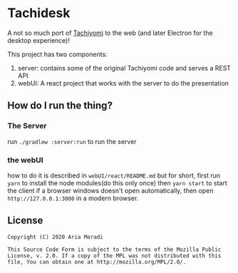 # Tachidesk
A not so much port of [Tachiyomi](https://tachiyomi.org/) to the web (and later Electron for the desktop experience)!

This project has two components: 
1. server: contains some of the original Tachiyomi code and serves a REST API
2. webUI: A react project that works with the server to do the presentation

## How do I run the thing?
### The Server
 run `./gradlew :server:run` to run the server
### the webUI
how to do it is described in `webUI/react/README.md` but for short,
 first run `yarn` to install the node modules(do this only once)
 then `yarn start` to start the client if a browser windows doesn't open automatically,
 then open `http://127.0.0.1:3000` in a modern browser.

## License

    Copyright (C) 2020 Aria Moradi

    This Source Code Form is subject to the terms of the Mozilla Public
    License, v. 2.0. If a copy of the MPL was not distributed with this
    file, You can obtain one at http://mozilla.org/MPL/2.0/.